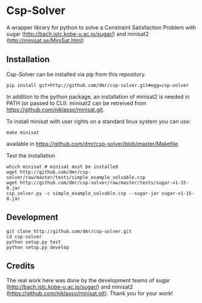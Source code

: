 Csp-Solver
==========

A wrapper library for python to solve a Constraint Satisfaction Problem with sugar (http://bach.istc.kobe-u.ac.jp/sugar/) and minisat2 (http://minisat.se/MiniSat.html)


Installation
------------

Csp-Solver can be installed via pip from this repository.

    pip install git+http://github.com/dmr/csp-solver.git#egg=csp-solver

In addition to the python package, an installation of minisat2 is needed in PATH (or passed to CLI).
minisat2 can be retreived from https://github.com/niklasso/minisat.git.

To install minisat with user rights on a standard linux system you can use:

    make minisat

available in https://github.com/dmr/csp-solver/blob/master/Makefile.

Test the installation

    which minisat # minisat must be installed
    wget http://github.com/dmr/csp-solver/raw/master/tests/simple_example_solvable.csp
    wget http://github.com/dmr/csp-solver/raw/master/tests/sugar-v1-15-0.jar
    csp_solver.py -c simple_example_solvable.csp --sugar-jar sugar-v1-15-0.jar


Development
-----------

    git clone http://github.com/dmr/csp-solver.git
    cd csp-solver
    python setup.py test
    python setup.py develop


Credits
-------

The real work here was done by the development teams of sugar (http://bach.istc.kobe-u.ac.jp/sugar/) and minisat2 (https://github.com/niklasso/minisat.git). Thank you for your work!
